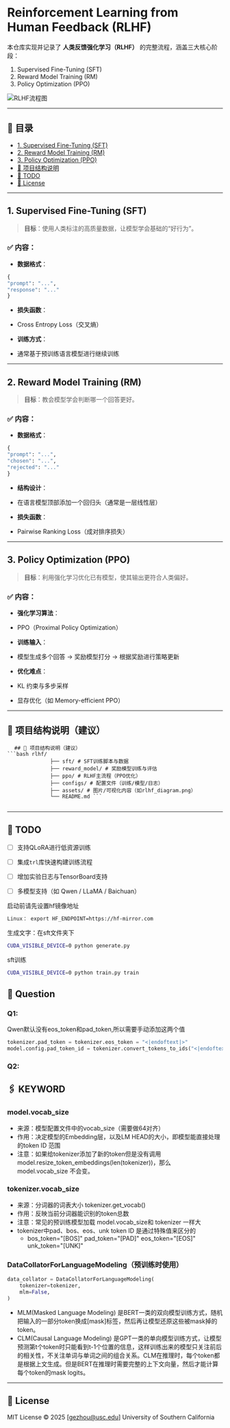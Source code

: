 
# Reinforcement Learning from Human Feedback (RLHF)

本仓库实现并记录了 **人类反馈强化学习（RLHF）** 的完整流程，涵盖三大核心阶段：

1. Supervised Fine-Tuning (SFT)
2. Reward Model Training (RM)
3. Policy Optimization (PPO)

![RLHF流程图](./assets/rlhf_diagram.png) <!-- 请确保图像路径正确 -->

---

## 📌 目录

- [1. Supervised Fine-Tuning (SFT)](#1-supervised-fine-tuning-sft)
- [2. Reward Model Training (RM)](#2-reward-model-training-rm)
- [3. Policy Optimization (PPO)](#3-policy-optimization-ppo)
- [📎 项目结构说明](#项目结构说明)
- [🚧 TODO](#todo)
- [📄 License](#license)

---

## 1. Supervised Fine-Tuning (SFT)

> **目标**：使用人类标注的高质量数据，让模型学会基础的“好行为”。

### ✅ 内容：

- **数据格式**：

```python
{
"prompt": "...",
"response": "..."
}
```

- **损失函数**：
- Cross Entropy Loss（交叉熵）

- **训练方式**：
- 通常基于预训练语言模型进行继续训练

---

## 2. Reward Model Training (RM)

> **目标**：教会模型学会判断哪一个回答更好。

### ✅ 内容：

- **数据格式**：
```python
{
"prompt": "...",
"chosen": "...",
"rejected": "..."
}
```

- **结构设计**：
- 在语言模型顶部添加一个回归头（通常是一层线性层）

- **损失函数**：
- Pairwise Ranking Loss（成对排序损失）

---

## 3. Policy Optimization (PPO)

> **目标**：利用强化学习优化已有模型，使其输出更符合人类偏好。

### ✅ 内容：

- **强化学习算法**：
- PPO（Proximal Policy Optimization）

- **训练输入**：
- 模型生成多个回答 → 奖励模型打分 → 根据奖励进行策略更新

- **优化难点**：
- KL 约束与多步采样
- 显存优化（如 Memory-efficient PPO）

---

## 📎 项目结构说明（建议）

<pre lang="nohighlight">
  <code>## 📎 项目结构说明（建议） 
```bash rlhf/ 
              ├── sft/ # SFT训练脚本与数据 
              ├── reward_model/ # 奖励模型训练与评估 
              ├── ppo/ # RLHF主流程（PPO优化） 
              ├── configs/ # 配置文件（训练/模型/日志） 
              ├── assets/ # 图片/可视化内容（如rlhf_diagram.png） 
              └── README.md ``` 
  </code>
</pre>


---

## 🚧 TODO

- [ ] 支持QLoRA进行低资源训练
- [ ] 集成`trl`库快速构建训练流程
- [ ] 增加实验日志与TensorBoard支持
- [ ] 多模型支持（如 Qwen / LLaMA / Baichuan）


启动前请先设置hf镜像地址
```bash
Linux： export HF_ENDPOINT=https://hf-mirror.com
```
生成文字：在sft文件夹下
```bash
CUDA_VISIBLE_DEVICE=0 python generate.py
```

sft训练
```bash
CUDA_VISIBLE_DEVICE=0 python train.py train
```

## 🙋 Question
### Q1:
Qwen默认没有eos_token和pad_token,所以需要手动添加这两个值
```python
tokenizer.pad_token = tokenizer.eos_token = "<|endoftext|>"
model.config.pad_token_id = tokenizer.convert_tokens_to_ids("<|endoftext|>")
```

### Q2:



## 🖇️ KEYWORD

### model.vocab_size
- 来源：模型配置文件中的vocab_size（需要做64对齐）
- 作用：决定模型的Embedding层，以及LM HEAD的大小，即模型能直接处理的token ID 范围
- 注意：如果给tokenizer添加了新的token但是没有调用 model.resize_token_embeddings(len(tokenizer))，那么 model.vocab_size 不会变。

### tokenizer.vocab_size
- 来源：分词器的词表大小 tokenizer.get_vocab()
- 作用：反映当前分词器能识别的token总数
- 注意：常见的预训练模型加载 model.vocab_size和 tokenizer 一样大
- tokenizer中pad、bos、eos、unk token ID 是通过特殊值来区分的
  - bos_token="[BOS]" pad_token="[PAD]" eos_token="[EOS]" unk_token="[UNK]"


### DataCollatorForLanguageModeling（预训练时使用）

```python
data_collator = DataCollatorForLanguageModeling(
    tokenizer=tokenizer,
    mlm=False,
)
```
- MLM(Masked Language Modeling) 是BERT一类的双向模型训练方式，随机把输入的一部分token换成[mask]标签，然后再让模型还原这些被mask掉的token。
- CLM(Causal Language Modeling) 是GPT一类的单向模型训练方式，让模型预测第t个token时只能看到t-1个位置的信息，这样训练出来的模型只关注前后的相关性，不关注单词与单词之间的组合关系。CLM在推理时，每个token都是根据上文生成。但是BERT在推理时需要完整的上下文向量，然后才能计算每个token的mask logits。



---

## 📄 License

MIT License © 2025 [gezhou@usc.edu]
University of Southern California















